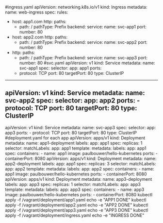 #ingress.yaml
apiVersion: networking.k8s.io/v1
kind: Ingress
metadata:
  name: web-ingress
spec:
  rules:
  - host: app1.com
    http:
      paths:
      - path: /
        pathType: Prefix
        backend:
          service:
            name: svc-app1
            port:
              number: 80
  - host: app2.com
    http:
      paths:
      - path: /
        pathType: Prefix
        backend:
          service:
            name: svc-app2
            port:
              number: 80
  - http:
      paths:
      - path: /
        pathType: Prefix
        backend:
          service:
            name: svc-app3
            port:
              number: 80
#svc.yaml
apiVersion: v1
kind: Service
metadata:
  name: svc-app1
spec:
  selector:
    app: app1
  ports:
    - protocol: TCP
      port: 80
      targetPort: 80
  type: ClusterIP
---
apiVersion: v1
kind: Service
metadata:
  name: svc-app2
spec:
  selector:
    app: app2
  ports:
    - protocol: TCP
      port: 80
      targetPort: 80
  type: ClusterIP
---
apiVersion: v1
kind: Service
metadata:
  name: svc-app3
spec:
  selector:
    app: app3
  ports:
    - protocol: TCP
      port: 80
      targetPort: 80
  type: ClusterIP
#deployment.yaml for each app
apiVersion: apps/v1
kind: Deployment
metadata:
  name: app1-deployment
  labels:
    app: app1
spec:
  replicas: 1
  selector:
    matchLabels:
      app: app1
  template:
    metadata:
      labels:
        app: app1
    spec:
      containers:
      - name: app1
        image: paulbouwer/hello-kubernetes
        ports:
        - containerPort: 8080
apiVersion: apps/v1
kind: Deployment
metadata:
  name: app2-deployment
  labels:
    app: app1
spec:
  replicas: 3
  selector:
    matchLabels:
      app: app2
  template:
    metadata:
      labels:
        app: app2
    spec:
      containers:
      - name: app1
        image: paulbouwer/hello-kubernetes
        ports:
        - containerPort: 8080
apiVersion: apps/v1
kind: Deployment
metadata:
  name: app3-deployment
  labels:
    app: app3
spec:
  replicas: 1
  selector:
    matchLabels:
      app: app3
  template:
    metadata:
      labels:
        app: app3
    spec:
      containers:
      - name: app3
        image: paulbouwer/hello-kubernetes
        ports:
        - containerPort: 8080
kubectl apply -f /vagrant/deployment/app1.yaml
            echo -e "APP1 DONE"
            kubectl apply -f /vagrant/deployment/app2.yaml
            echo -e "APP2 DONE"
            kubectl apply -f /vagrant/deployment/app3.yaml
            echo -e "APP3 DONE"
            kubectl apply -f /vagrant/deployment/ingress.yaml
            echo -e "INGRESS DONE"
